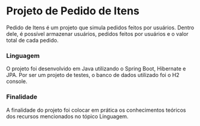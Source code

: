# Projeto de Pedido de Itens

Pedido de Itens é um projeto que simula pedidos feitos por usuários.
Dentro dele, é possível armazenar usuários, pedidos feitos por usuários e o valor total de cada pedido.

### Linguagem
O projeto foi desenvolvido em Java utilizando o Spring Boot, Hibernate e JPA. Por ser um projeto de testes, 
o banco de dados utilizado foi o H2 console.

### Finalidade 
A finalidade do projeto foi colocar em prática os conhecimentos teóricos dos recursos mencionados no tópico Linguagem. 